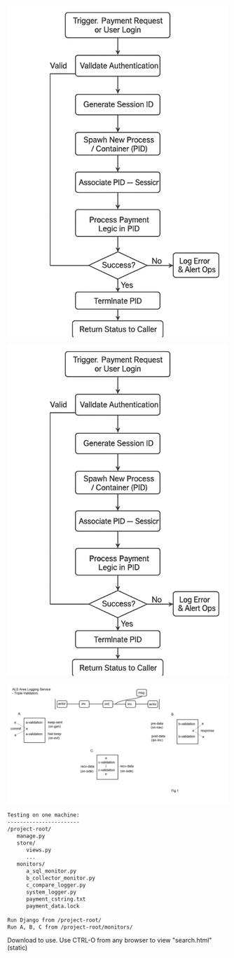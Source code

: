 ![alt text](https://github.com/TaljaaEb/als-2/blob/main/Ai%20Generated%20Image%20Sep%2011%2C%202025%2C%2004_45_51%20PM.png?raw=true)

![alt text](https://github.com/TaljaaEb/als-2/blob/main/Ai%20Generated%20Image%20Sep%2011%2C%202025%2C%2004_45_51%20PM.png?raw=true)

![alt text](https://github.com/TaljaaEb/als-2/blob/main/ALS-Triple-Validation.png?raw=true)

```
Testing on one machine:
-----------------------
/project-root/
   manage.py
   store/
      views.py
      ...
   monitors/
      a_sql_monitor.py
      b_collector_monitor.py
      c_compare_logger.py
      system_logger.py
      payment_cstring.txt
      payment_data.lock
      
Run Django from /project-root/
Run A, B, C from /project-root/monitors/

```
Download to use.
Use CTRL-O from any browser to view "search.html" (static) 
